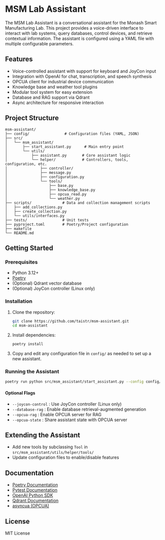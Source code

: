 # MSM Lab Assistant

The MSM Lab Assistant is a conversational assistant for the Monash Smart Manufacturing Lab. This project provides a voice-driven interface to interact with lab systems, query databases, control devices, and retrieve contextual information. The assistant is configured using a YAML file with multiple configurable parameters.

## Features
- Voice-controlled assistant with support for keyboard and JoyCon input
- Integration with OpenAI for chat, transcription, and speech synthesis
- OPCUA client for industrial device communication
- Knowledge base and weather tool plugins
- Modular tool system for easy extension
- Database and RAG support via Qdrant
- Async architecture for responsive interaction

## Project Structure
```
msm-assistant/
├── config/                # Configuration files (YAML, JSON)
├── src/
│   └── msm_assistant/
│       ├── start_assistant.py      # Main entry point
│       └── utils/
│           ├── assistant.py       # Core assistant logic
│           └── helper/            # Controllers, tools, configuration, etc.
│               ├── controller/
│               ├── message.py
│               ├── configuration.py
│               └── tools/
│                   ├── base.py
│                   ├── knowledge_base.py
│                   ├── opcua_read.py
│                   └── weather.py
├── scripts/              # Data and collection management scripts
│   ├── add_collections.py
│   ├── create_collection.py
│   └── utils/interfaces.py
├── tests/                # Unit tests
├── pyproject.toml        # Poetry/Project configuration
├── makefile
└── README.md
```

## Getting Started

### Prerequisites
- Python 3.12+
- [Poetry](https://python-poetry.org/)
- (Optional) Qdrant vector database
- (Optional) JoyCon controller (Linux only)

### Installation
1. Clone the repository:
   ```sh
   git clone https://github.com/taistr/msm-assistant.git
   cd msm-assistant
   ```
2. Install dependencies:
   ```sh
   poetry install
   ```
3. Copy and edit any configuration file in `config/` as needed to set up a new assistant.

### Running the Assistant
```sh
poetry run python src/msm_assistant/start_assistant.py --config config/<your-config>.yaml
```

#### Optional Flags
- `--joycon-control` : Use JoyCon controller (Linux only)
- `--database-rag`   : Enable database retrieval-augmented generation
- `--opcua-rag`      : Enable OPCUA server for RAG
- `--opcua-state`    : Share assistant state with OPCUA server


## Extending the Assistant
- Add new tools by subclassing `Tool` in `src/msm_assistant/utils/helper/tools/`
- Update configuration files to enable/disable features

## Documentation
- [Poetry Documentation](https://python-poetry.org/docs/)
- [Pytest Documentation](https://docs.pytest.org/en/stable/)
- [OpenAI Python SDK](https://platform.openai.com/docs/libraries/python-library)
- [Qdrant Documentation](https://qdrant.tech/documentation/)
- [asyncua (OPCUA)](https://github.com/FreeOpcUa/opcua-asyncio)

## License
MIT License